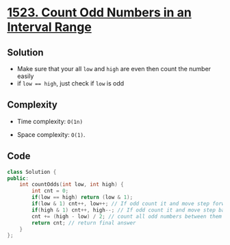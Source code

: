 # [1523. Count Odd Numbers in an Interval Range](https://leetcode.com/problems/count-odd-numbers-in-an-interval-range/)

## Solution
- Make sure that your all `low` and `high` are even then count the number easily
- if `low == high`, just check if `low` is odd 

## Complexity
- Time complexity: `O(1n)` 

- Space complexity: `O(1)`.


## Code
``` cpp
class Solution {
public:
    int countOdds(int low, int high) {
        int cnt = 0; 
        if(low == high) return (low & 1);
        if(low & 1) cnt++, low++; // If odd count it and move step forward
        if(high & 1) cnt++, high--; // If odd count it and move step backward
        cnt += (high - low) / 2; // count all odd numbers between them
        return cnt; // return final answer
    }
};
```